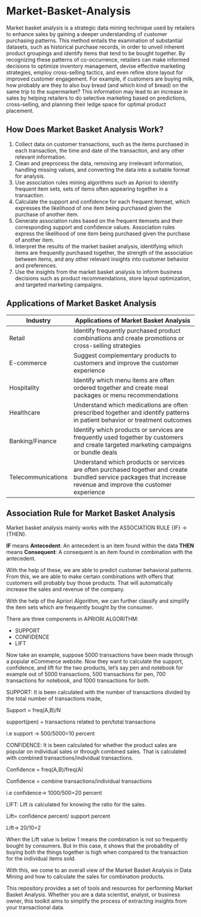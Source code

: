 # Market-Basket-Analysis

Market basket analysis is a strategic data mining technique used by retailers to enhance sales by gaining a deeper understanding of customer purchasing patterns. This method entails the examination of substantial datasets, such as historical purchase records, in order to unveil inherent product groupings and identify items that tend to be bought together. 
By recognizing these patterns of co-occurrence, retailers can make informed decisions to optimize inventory management, devise effective marketing strategies, employ cross-selling tactics, and even refine store layout for improved customer engagement.
For example, if customers are buying milk, how probably are they to also buy bread (and which kind of bread) on the same trip to the supermarket? This information may lead to an increase in sales by helping retailers to do selective marketing based on predictions, cross-selling, and planning their ledge space for optimal product placement.

## How Does Market Basket Analysis Work?

1) Collect data on customer transactions, such as the items purchased in each transaction, the time and date of the transaction, and any other relevant information.
2) Clean and preprocess the data, removing any irrelevant information, handling missing values, and converting the data into a suitable format for analysis.
3) Use association rules mining algorithms such as Apriori to identify frequent item sets, sets of items often appearing together in a transaction.
4) Calculate the support and confidence for each frequent itemset, which expresses the likelihood of one item being purchased given the purchase of another item.
5) Generate association rules based on the frequent itemsets and their corresponding support and confidence values. Association rules express the likelihood of one item being purchased given the purchase of another item.
6) Interpret the results of the market basket analysis, identifying which items are frequently purchased together, the strength of the association between items, and any other relevant insights into customer behavior and preferences.
7) Use the insights from the market basket analysis to inform business decisions such as product recommendations, store layout optimization, and targeted marketing campaigns.

  ## Applications of Market Basket Analysis

  |**Industry**|**Applications of Market Basket Analysis**|
  |--|--|
  |Retail|	Identify frequently purchased product combinations and create promotions or cross-selling strategies|
  |E-commerce	|Suggest complementary products to customers and improve the customer experience|
  |Hospitality|Identify which menu items are often ordered together and create meal packages or menu recommendations|
  |Healthcare|	Understand which medications are often prescribed together and identify patterns in patient behavior or treatment outcomes|
  |Banking/Finance|	Identify which products or services are frequently used together by customers and create targeted marketing campaigns or bundle deals|
  |Telecommunications	|Understand which products or services are often purchased together and create bundled service packages that increase revenue and improve the customer experience|

## Association Rule for Market Basket Analysis

Market basket analysis mainly works with the ASSOCIATION RULE {IF} -> {THEN}.

**IF** means **Antecedent**: An antecedent is an item found within the data
**THEN** means **Consequent**: A consequent is an item found in combination with the antecedent. 

With the help of these, we are able to predict customer behavioral patterns. From this, we are able to make certain combinations with offers that customers will probably buy those products. That will automatically increase the sales and revenue of the company.

With the help of the Apriori Algorithm, we can further classify and simplify the item sets which are frequently bought by the consumer.

There are three components in APRIORI ALGORITHM:

* SUPPORT
* CONFIDENCE
* LIFT

Now take an example, suppose 5000 transactions have been made through a popular eCommerce website. Now they want to calculate the support, confidence, and lift for the two products, let’s say pen and notebook for example out of 5000 transactions, 500 transactions for pen, 700 transactions for notebook, and  1000 transactions for both.

SUPPORT: It is been calculated with the number of transactions divided by the total number of transactions made,

Support = freq(A,B)/N

support(pen) = transactions related to pen/total transactions

i.e support -> 500/5000=10 percent

CONFIDENCE: It is been calculated for whether the product sales are popular on individual sales or through combined sales. That is calculated with combined transactions/individual transactions.

Confidence = freq(A,B)/freq(A)

Confidence =   combine transactions/individual transactions

i.e confidence-> 1000/500=20 percent

LIFT: Lift is calculated for knowing the ratio for the sales.

Lift= confidence percent/ support percent

Lift-> 20/10=2 

When the Lift value is below 1 means the combination is not so frequently bought by consumers. But in this case, it shows that the probability of buying both the things together is high when compared to the transaction for the individual items sold. 

With this, we come to an overall view of the Market Basket Analysis in Data Mining and how to calculate the sales for combination products. 

This repository provides a set of tools and resources for performing Market Basket Analysis. Whether you are a data scientist, analyst, or business owner, this toolkit aims to simplify the process of extracting insights from your transactional data.
